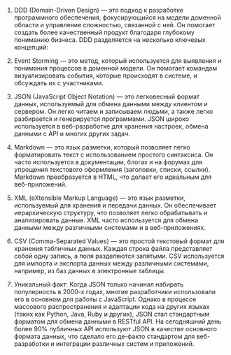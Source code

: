 1. DDD (Domain-Driven Design) — это подход к разработке программного обеспечения, фокусирующийся на модели доменной области и управление сложностью, связанной с ней. Он помогает создать более качественный продукт благодаря глубокому пониманию бизнеса. DDD разделяется на несколько ключевых концепций:

2. Event Storming — это метод, который используется для выявления и понимания процессов в доменной модели. Он помогает командам визуализировать события, которые происходят в системе, и обсуждать их с участниками.

3. JSON (JavaScript Object Notation) — это легковесный формат данных, используемый для обмена данными между клиентом и сервером. Он легко читаем и записываем людьми, а также легко разбирается и генерируется программами. JSON широко используется в веб-разработке для хранения настроек, обмена данными с API и многих других задач.

4. Markdown — это язык разметки, который позволяет легко форматировать текст с использованием простого синтаксиса. Он часто используется в документации, блогах и на форумах для упрощения текстового оформления (заголовки, списки, ссылки). Markdown преобразуется в HTML, что делает его идеальным для веб-приложений.

5. XML (eXtensible Markup Language) — это язык разметки, используемый для хранения и передачи данных. Он обеспечивает иерархическую структуру, что позволяет легко обрабатывать и анализировать данные. XML часто используется для обмена данными между различными системами и в веб-приложениях.

6. CSV (Comma-Separated Values) — это простой текстовый формат для хранения табличных данных. Каждая строка файла представляет собой одну запись, а поля разделяются запятыми. CSV используется для импорта и экспорта данных между различными системами, например, из баз данных в электронные таблицы.

7. Уникальный факт: Когда JSON только начинал набирать популярность в 2000-х годах, многие разработчики использовали его в основном для работы с JavaScript. Однако в процессе массового распространения и адаптации кода на других языках (таких как Python, Java, Ruby и других), JSON стал стандартным форматом для обмена данными в RESTful API. На сегодняшний день более 90% публичных API используют JSON в качестве основного формата данных, что сделало его де-факто стандартом для веб-разработки и интеграции различных систем и приложений. 
